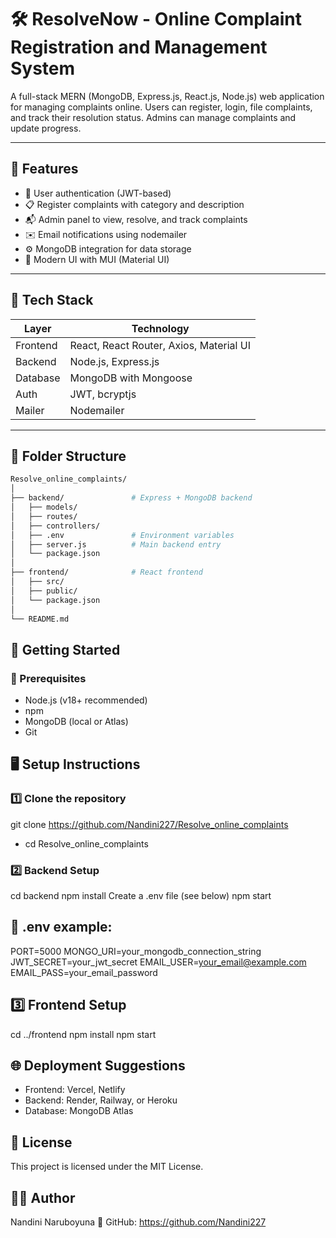 # 🛠️ ResolveNow - Online Complaint Registration and Management System

A full-stack MERN (MongoDB, Express.js, React.js, Node.js) web application for managing complaints
  online. Users can register, login, file complaints, and track their resolution status. Admins
   can manage complaints and update progress.

---

## 📌 Features

- 🔐 User authentication (JWT-based)
- 📋 Register complaints with category and description
- 📬 Admin panel to view, resolve, and track complaints
- ✉️ Email notifications using nodemailer
- ⚙️ MongoDB integration for data storage
- 🎨 Modern UI with MUI (Material UI)

---

## 🧱 Tech Stack

| Layer    | Technology                              |
| -------- | --------------------------------------- |
| Frontend | React, React Router, Axios, Material UI |
| Backend  | Node.js, Express.js                     |
| Database | MongoDB with Mongoose                   |
| Auth     | JWT, bcryptjs                           |
| Mailer   | Nodemailer                              |

---

## 📁 Folder Structure

```bash
Resolve_online_complaints/
│
├── backend/               # Express + MongoDB backend
│   ├── models/
│   ├── routes/
│   ├── controllers/
│   ├── .env               # Environment variables
│   ├── server.js          # Main backend entry
│   └── package.json
│
├── frontend/              # React frontend
│   ├── src/
│   ├── public/
│   └── package.json
│
└── README.md
```
## 🚀 Getting Started
### 🔧 Prerequisites
- Node.js (v18+ recommended)
- npm
- MongoDB (local or Atlas)
- Git
## 🖥️ Setup Instructions
### 1️⃣ Clone the repository
git clone https://github.com/Nandini227/Resolve_online_complaints
- cd Resolve_online_complaints
### 2️⃣ Backend Setup
cd backend
npm install
Create a .env file (see below)
npm start
## 📄 .env example:

PORT=5000
MONGO_URI=your_mongodb_connection_string
JWT_SECRET=your_jwt_secret
EMAIL_USER=your_email@example.com
EMAIL_PASS=your_email_password
## 3️⃣ Frontend Setup
cd ../frontend
npm install
npm start
## 🌐 Deployment Suggestions
- Frontend: Vercel, Netlify
- Backend: Render, Railway, or Heroku
- Database: MongoDB Atlas
## 📜 License
This project is licensed under the MIT License.

## 🙋‍♂️ Author
Nandini Naruboyuna 🔗 GitHub: https://github.com/Nandini227
